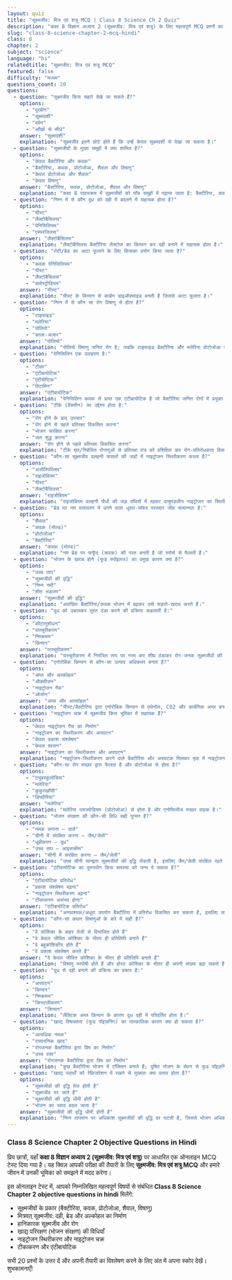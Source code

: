 ```yaml
---
layout: quiz
title: "सूक्ष्मजीव: मित्र एवं शत्रु MCQ | Class 8 Science Ch 2 Quiz"
description: "कक्षा 8 विज्ञान अध्याय 2 (सूक्ष्मजीव: मित्र एवं शत्रु) के लिए महत्वपूर्ण MCQ प्रश्नों का ऑनलाइन टेस्ट। परीक्षा की तैयारी के Objective Questions हल करें।"
slug: "class-8-science-chapter-2-mcq-hindi"
class: 8
chapter: 2
subject: "science"
language: "hi"
relatedtitle: "सूक्ष्मजीव: मित्र एवं शत्रु MCQ"
featured: false
difficulty: "मध्यम"
questions_count: 20
questions:
  - question: "सूक्ष्मजीव किस सहारे देखे जा सकते हैं?"
    options:
      - "दूरबीन"
      - "सूक्ष्मदर्शी"
      - "दर्पण"
      - "आँखों से सीधे"
    answer: "सूक्ष्मदर्शी"
    explanation: "सूक्ष्मजीव इतने छोटे होते हैं कि उन्हें केवल सूक्ष्मदर्शी से देखा जा सकता है।"
  - question: "सूक्ष्मजीवों के मुख्य समूहों में क्या शामिल है?"
    options:
      - "केवल बैक्टीरिया और कवक"
      - "बैक्टीरिया, कवक, प्रोटोजोआ, शैवाल और विषाणु"
      - "केवल प्रोटोजोआ और शैवाल"
      - "केवल विषाणु"
    answer: "बैक्टीरिया, कवक, प्रोटोजोआ, शैवाल और विषाणु"
    explanation: "कक्षा 8 पाठ्यक्रम में सूक्ष्मजीवों को पाँच समूहों में पढ़ाया जाता है: बैक्टीरिया, कवक, प्रोटोजोआ, शैवाल और विषाणु।"
  - question: "निम्न में से कौन दूध को दही में बदलने में सहायक होता है?"
    options:
      - "यीस्ट"
      - "लैक्टोबैसिलस"
      - "पेनिसिलियम"
      - "एस्परजिलस"
    answer: "लैक्टोबैसिलस"
    explanation: "लैक्टोबैसिलस बैक्टीरिया लैक्टोज का किण्वन कर दही बनाने में सहायक होता है।"
  - question: "रोटी/ब्रेड का आटा फूलाने के लिए किसका प्रयोग किया जाता है?"
    options:
      - "कवक पेनिसिलियम"
      - "यीस्ट"
      - "लैक्टोबैसिलस"
      - "क्लोस्ट्रीडियम"
    answer: "यीस्ट"
    explanation: "यीस्ट के किण्वन से कार्बन डाइऑक्साइड बनती है जिससे आटा फूलता है।"
  - question: "निम्न में से कौन सा रोग विषाणु से होता है?"
    options:
      - "टाइफाइड"
      - "मलेरिया"
      - "पोलियो"
      - "काला-अजार"
    answer: "पोलियो"
    explanation: "पोलियो विषाणु जनित रोग है; जबकि टाइफाइड बैक्टीरिया और मलेरिया प्रोटोजोआ जनित हैं।"
  - question: "पेनिसिलिन एक उदाहरण है:"
    options:
      - "टीका"
      - "एंटीबायोटिक"
      - "एंटीसेप्टिक"
      - "विटामिन"
    answer: "एंटीबायोटिक"
    explanation: "पेनिसिलिन कवक से प्राप्त एक एंटीबायोटिक है जो बैक्टीरिया जनित रोगों में प्रयुक्त होती है।"
  - question: "टीके (वैक्सीन) का उद्देश्य होता है:"
    options:
      - "रोग होने के बाद उपचार"
      - "रोग होने से पहले प्रतिरक्षा विकसित करना"
      - "भोजन संरक्षित करना"
      - "जल शुद्ध करना"
    answer: "रोग होने से पहले प्रतिरक्षा विकसित करना"
    explanation: "टीके मृत/निर्बलित रोगाणुओं से प्रतिरक्षा तंत्र को प्रशिक्षित कर रोग-प्रतिरोधकता विकसित करते हैं।"
  - question: "कौन-सा सूक्ष्मजीव दलहनी फसलों की जड़ों में नाइट्रोजन स्थिरीकरण करता है?"
    options:
      - "अजोस्पिरिलम"
      - "राइजोबियम"
      - "यीस्ट"
      - "लैक्टोबैसिलस"
    answer: "राइजोबियम"
    explanation: "राइजोबियम दलहनी पौधों की जड़ ग्रंथियों में रहकर वायुमंडलीय नाइट्रोजन का स्थिरीकरण करता है।"
  - question: "ब्रेड पर नम वातावरण में उगने वाला धूसर-सफेद परतदार जीव सामान्यतः है:"
    options:
      - "शैवाल"
      - "कवक (मोल्ड)"
      - "प्रोटोजोआ"
      - "बैक्टीरिया"
    answer: "कवक (मोल्ड)"
    explanation: "नम ब्रेड पर फफूँद (कवक) की परत बनती है जो स्पोर्स से फैलती है।"
  - question: "भोजन के खराब होने (फूड स्पॉइलज) का प्रमुख कारण क्या है?"
    options:
      - "उच्च ताप"
      - "सूक्ष्मजीवों की वृद्धि"
      - "निम्न नमी"
      - "शीत भंडारण"
    answer: "सूक्ष्मजीवों की वृद्धि"
    explanation: "अवांछित बैक्टीरिया/कवक भोजन में बढ़कर उसे सड़ाते-खराब करते हैं।"
  - question: "दूध को उबालकर तुरंत ठंडा करने की प्रक्रिया कहलाती है:"
    options:
      - "कीटाणुशोधन"
      - "पास्चुरीकरण"
      - "निष्क्रमण"
      - "किण्वन"
    answer: "पास्चुरीकरण"
    explanation: "पास्चुरीकरण में नियंत्रित ताप पर गरम कर शीघ्र ठंडाकर रोग-जनक सूक्ष्मजीवों की संख्या घटाई जाती है।"
  - question: "एनोरोबिक किण्वन से कौन-सा उत्पाद अधिकतर बनता है?"
    options:
      - "अम्ल और अल्कोहल"
      - "ऑक्सीजन"
      - "नाइट्रोजन गैस"
      - "ओजोन"
    answer: "अम्ल और अल्कोहल"
    explanation: "यीस्ट/बैक्टीरिया द्वारा एनोरोबिक किण्वन से एथेनॉल, CO2 और कार्बनिक अम्ल बनते हैं।"
  - question: "नाइट्रोजन चक्र में सूक्ष्मजीव किस भूमिका में सहायक हैं?"
    options:
      - "केवल नाइट्रोजन गैस का निर्माण"
      - "नाइट्रोजन का स्थिरीकरण और अपघटन"
      - "केवल प्रकाश संश्लेषण"
      - "केवल श्वसन"
    answer: "नाइट्रोजन का स्थिरीकरण और अपघटन"
    explanation: "नाइट्रोजन-स्थिरीकरण करने वाले बैक्टीरिया और अपघटक मिलकर मृदा में नाइट्रोजन यौगिकों का चक्र बनाए रखते हैं।"
  - question: "कौन-सा रोग मच्छर द्वारा फैलता है और प्रोटोजोआ से होता है?"
    options:
      - "ट्यूबरकुलोसिस"
      - "मलेरिया"
      - "कुकुरखाँसी"
      - "डिप्थीरिया"
    answer: "मलेरिया"
    explanation: "मलेरिया प्लाज्मोडियम (प्रोटोजोआ) से होता है और एनोफिलीज मच्छर वाहक है।"
  - question: "भोजन संरक्षण की कौन-सी विधि सही युग्मन है?"
    options:
      - "नमक लगाना — दालें"
      - "चीनी में संरक्षित करना — जैम/जेली"
      - "धूम्रीकरण — दूध"
      - "उच्च ताप — आइसक्रीम"
    answer: "चीनी में संरक्षित करना — जैम/जेली"
    explanation: "उच्च चीनी सान्द्रता सूक्ष्मजीवों की वृद्धि रोकती है, इसलिए जैम/जेली संरक्षित रहते हैं।"
  - question: "एंटीबायोटिक का दुरुपयोग किस समस्या को जन्म दे सकता है?"
    options:
      - "एंटीबायोटिक प्रतिरोध"
      - "प्रकाश संश्लेषण बढ़ना"
      - "नाइट्रोजन स्थिरीकरण बढ़ना"
      - "टीकाकरण असंभव होना"
    answer: "एंटीबायोटिक प्रतिरोध"
    explanation: "अनावश्यक/अधूरा उपयोग बैक्टीरिया में प्रतिरोध विकसित कर सकता है, इसलिए सावधानी आवश्यक है।"
  - question: "कौन-सा कथन विषाणुओं के बारे में सही है?"
    options:
      - "वे कोशिका के बाहर तेजी से विभाजित होते हैं"
      - "वे केवल जीवित कोशिका के भीतर ही प्रतिलिपि बनाते हैं"
      - "वे बहुकोशिकीय होते हैं"
      - "वे प्रकाश संश्लेषण करते हैं"
    answer: "वे केवल जीवित कोशिका के भीतर ही प्रतिलिपि बनाते हैं"
    explanation: "विषाणु परपोषी होते हैं और होस्ट कोशिका के भीतर ही अपनी संख्या बढ़ा सकते हैं।"
  - question: "दूध से दही बनाने की प्रक्रिया का प्रकार है:"
    options:
      - "अपघटन"
      - "किण्वन"
      - "निष्क्रमण"
      - "क्रिस्टलीकरण"
    answer: "किण्वन"
    explanation: "लैक्टिक अम्ल किण्वन के कारण दूध दही में परिवर्तित होता है।"
  - question: "खाद्य विषाक्तता (फूड पॉइज़निंग) का तात्कालिक कारण क्या हो सकता है?"
    options:
      - "अत्यधिक नमक"
      - "रासायनिक खाद"
      - "रोगजनक बैक्टीरिया द्वारा विष का निर्माण"
      - "उच्च वसा"
    answer: "रोगजनक बैक्टीरिया द्वारा विष का निर्माण"
    explanation: "कुछ बैक्टीरिया भोजन में टॉक्सिन बनाते हैं; दूषित भोजन के सेवन से फूड पॉइज़निंग हो सकती है।"
  - question: "खाद्य पदार्थों को रेफ्रिजरेशन में रखने से मुख्यतः क्या प्रभाव होता है?"
    options:
      - "सूक्ष्मजीवों की वृद्धि तेज होती है"
      - "सूक्ष्मजीव मर जाते हैं"
      - "सूक्ष्मजीवों की वृद्धि धीमी होती है"
      - "भोजन का स्वाद बदल जाता है"
    answer: "सूक्ष्मजीवों की वृद्धि धीमी होती है"
    explanation: "निम्न तापमान पर अधिकांश सूक्ष्मजीवों की वृद्धि दर घटती है, जिससे भोजन अधिक समय तक सुरक्षित रहता है।"
---
```


### Class 8 Science Chapter 2 Objective Questions in Hindi

प्रिय छात्रों, यहाँ **कक्षा 8 विज्ञान अध्याय 2 (सूक्ष्मजीव: मित्र एवं शत्रु)** पर आधारित एक ऑनलाइन MCQ टेस्ट दिया गया है। यह क्विज़ आपकी परीक्षा की तैयारी के लिए **सूक्ष्मजीव: मित्र एवं शत्रु MCQ** और हमारे जीवन में उनकी भूमिका को समझने में मदद करेगा।

इस ऑनलाइन टेस्ट में, आपको निम्नलिखित महत्वपूर्ण विषयों से संबंधित **Class 8 Science Chapter 2 objective questions in hindi** मिलेंगे:
- सूक्ष्मजीवों के प्रकार (बैक्टीरिया, कवक, प्रोटोजोआ, शैवाल, विषाणु)
- मित्रवत् सूक्ष्मजीव: दही, ब्रेड और अल्कोहल का निर्माण
- हानिकारक सूक्ष्मजीव और रोग
- खाद्य परिरक्षण (भोजन संरक्षण) की विधियाँ
- नाइट्रोजन स्थिरीकरण और नाइट्रोजन चक्र
- टीकाकरण और एंटीबायोटिक

सभी 20 प्रश्नों के उत्तर दें और अपनी तैयारी का विश्लेषण करने के लिए अंत में अपना स्कोर देखें। शुभकामनाएँ!